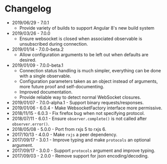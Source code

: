 
# Changelog

- 2019/06/29 - 7.0.1
  - Provide variety of builds to support Angular 8's new build system
- 2019/03/26 - 7.0.0
  - Ensure websocket is closed when associated observable is unsubscribed during connection.
- 2019/01/14 - 7.0.0-beta.2
  - Allow configuration arguments to be left out when defaults are desired.
- 2019/01/09 - 7.0.0-beta.1
  - Connection status handling is much simpler, everything can be done with a single observable.
  - Configuration parameters taken as an object instead of arguments, more future proof and self-documenting.
  - Improved documentation.
  - Provide reliable way to detect normal WebSocket closures.
- 2019/01/07 - 7.0.0-alpha.1 - Support binary requests/responses.
- 2019/01/06 - 6.0.4 - Make WebsocketFactory interface more permissive.
- 2018/11/15 - 6.0.3 - Fix firefox bug when not specifying protocol.
- 2018/07/11 - 6.0.1 - Ensure `observer.complete()` is not called after `observer.error()`.
- 2018/05/08 - 5.0.0 - Port from rxjs 5 to rxjs 6.
- 2017/10/13 - 4.0.0 - Make `rxjs` a peer dependency.
- 2017/09/17 - 3.0.1 - Improve typing and make `protocols` an optional argument.
- 2017/09/17 - 3.0.0 - Support `protocols` argument and improve typing.
- 2017/09/03 - 2.0.0 - Remove support for json encoding/decoding.

